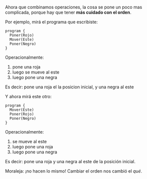 Ahora que combinamos operaciones, la cosa se pone un poco mas complicada, porque hay que tener **más cuidado con el orden**.

Por ejemplo, mirá el programa que escribiste:

```puppet
program {
  Poner(Rojo)
  Mover(Este)
  Poner(Negro)
}
```

Operacionalmente:

1. pone una roja
1. luego se mueve al este
1. luego pone una negra

Es decir: pone una roja el la posicion inicial, y una negra al este

Y ahora mirá este otro:

```puppet
program {
  Mover(Este)
  Poner(Rojo)
  Poner(Negro)
}
```

Operacionalmente:

1. se mueve al este
1. luego pone una roja
1. luego pone una negra

Es decir: pone una roja y una negra al este de la posición inicial.

Moraleja: ¡no hacen lo mismo! Cambiar el orden nos cambió el _qué_.

